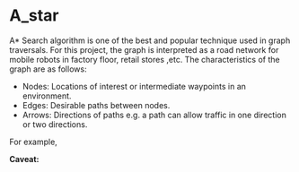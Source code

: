 # A_star
A* Search algorithm is one of the best and popular technique used in graph traversals.
For this project, the graph is interpreted as a road network for mobile robots in factory floor, retail stores ,etc.  The characteristics of the graph are as follows:

* Nodes: Locations of interest or intermediate waypoints in an environment. 
* Edges: Desirable paths between nodes.
* Arrows: Directions of paths e.g. a path can allow traffic in one direction or two directions. 

For example, 



**Caveat:** 
